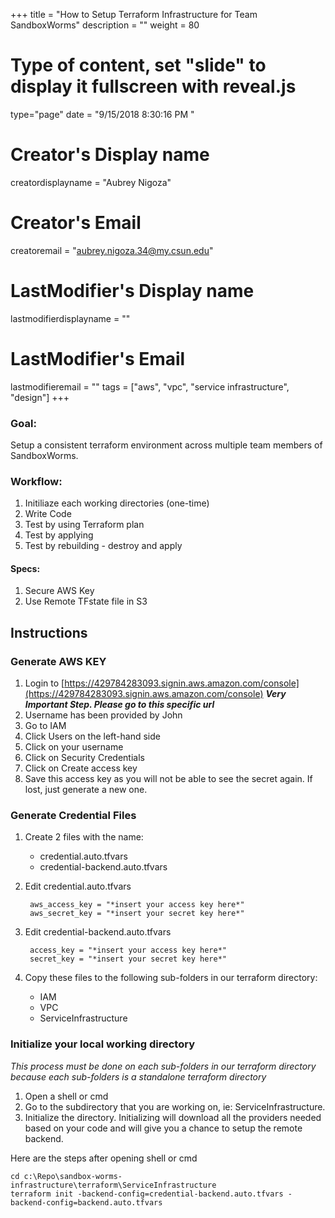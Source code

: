 +++
title = "How to Setup Terraform Infrastructure for Team SandboxWorms"
description = ""
weight = 80
# Type of content, set "slide" to display it fullscreen with reveal.js
type="page"
date = "9/15/2018 8:30:16 PM "
# Creator's Display name
creatordisplayname = "Aubrey Nigoza"
# Creator's Email
creatoremail = "aubrey.nigoza.34@my.csun.edu"
# LastModifier's Display name
lastmodifierdisplayname = ""
# LastModifier's Email
lastmodifieremail = ""
tags = ["aws", "vpc", "service infrastructure", "design"]
+++
### Goal: ###
Setup a consistent terraform environment across multiple team members of SandboxWorms.

### Workflow: ###
1. Initiliaze each working directories (one-time)
2. Write Code
3. Test by using Terraform plan
4. Test by applying
5. Test by rebuilding - destroy and apply


#### Specs: ###
1. Secure AWS Key
2. Use Remote TFstate file in S3


## Instructions ##

### Generate AWS KEY ###
1. Login to [https://429784283093.signin.aws.amazon.com/console](https://429784283093.signin.aws.amazon.com/console) ***Very Important Step. Please go to this specific url***
2. Username has been provided by John
3. Go to IAM
4. Click Users on the left-hand side
5. Click on your username
6. Click on Security Credentials
7. Click on Create access key
8. Save this access key as you will not be able to see the secret again. If lost, just generate a new one.

### Generate Credential Files ###
1. Create 2 files with the name:
	- credential.auto.tfvars
	- credential-backend.auto.tfvars
2. Edit credential.auto.tfvars

		aws_access_key = "*insert your access key here*"  
		aws_secret_key = "*insert your secret key here*"

3. Edit credential-backend.auto.tfvars

		access_key = "*insert your access key here*"  
		secret_key = "*insert your secret key here*"	

4. Copy these files to the following sub-folders in our terraform directory:
	- IAM
	- VPC
	- ServiceInfrastructure   

### Initialize your local working directory ###
*This process must be done on each sub-folders in our terraform directory because each sub-folders is a standalone terraform directory*  
1. Open a shell or cmd  
2. Go to the subdirectory that you are working on, ie: ServiceInfrastructure.
3. Initialize the directory. Initializing will download all the providers needed based on your code and will give you a chance to setup the remote backend. 

Here are the steps after opening shell or cmd

	cd c:\Repo\sandbox-worms-infrastructure\terraform\ServiceInfrastructure
	terraform init -backend-config=credential-backend.auto.tfvars -backend-config=backend.auto.tfvars
	

